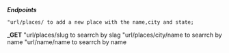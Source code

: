 **_Endpoints_**

```Post
"url/places/ to add a new place with the name,city and state;

```

**\_GET**
"url/places/slug to searrch by slag
"url/places/city/name to searrch by name
"url/name/name to searrch by name
